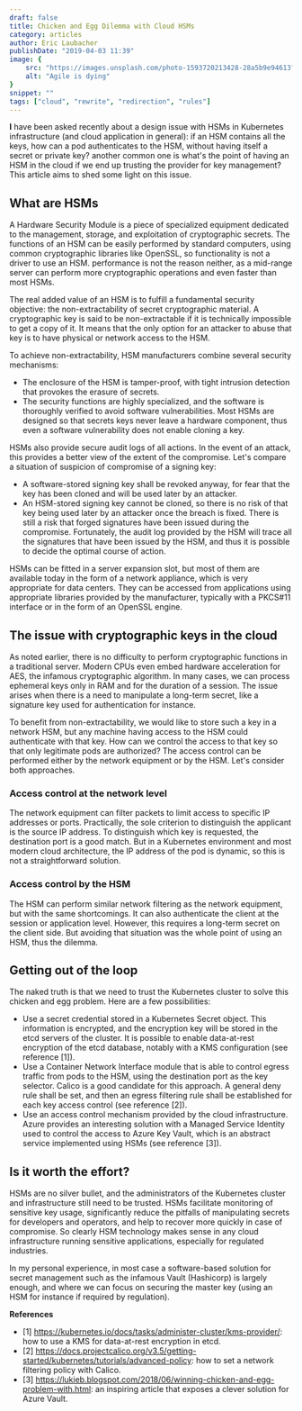 ```yaml
---
draft: false
title: Chicken and Egg Dilemma with Cloud HSMs
category: articles
author: Eric Laubacher
publishDate: "2019-04-03 11:39"
image: {
    src: "https://images.unsplash.com/photo-1593720213428-28a5b9e94613?&fit=crop&w=430&h=240",
    alt: "Agile is dying"
}
snippet: ""
tags: ["cloud", "rewrite", "redirection", "rules"]
---
```



**I** have been asked recently about a design issue with HSMs in Kubernetes infrastructure (and cloud application in general): if an HSM contains all the keys, how can a pod authenticates to the HSM, without having itself a secret or private key? another common one is what's the point of having an HSM in the cloud if we end up trusting the provider for key management? This article aims to shed some light on this issue.


## What are HSMs
A Hardware Security Module is a piece of specialized equipment dedicated to the management, storage, and exploitation of cryptographic secrets. The functions of an HSM can be easily performed by standard computers, using common cryptographic libraries like OpenSSL, so functionality is not a driver to use an HSM. performance is not the reason neither, as a mid-range server can perform more cryptographic operations and even faster than most HSMs. 

The real added value of an HSM is to fulfill a fundamental security objective: the non-extractability of secret cryptographic material. A cryptographic key is said to be non-extractable if it is technically impossible to get a copy of it. It means that the only option for an attacker to abuse that key is to have physical or network access to the HSM.

To achieve non-extractability, HSM manufacturers combine several security mechanisms:
- The enclosure of the HSM is tamper-proof, with tight intrusion detection that provokes the erasure of secrets.
- The security functions are highly specialized, and the software is thoroughly verified to avoid software vulnerabilities. Most HSMs are designed so that secrets keys never leave a hardware component, thus even a software vulnerability does not enable cloning a key.

HSMs also provide secure audit logs of all actions. In the event of an attack, this provides a better view of the extent of the compromise. Let's compare a situation of suspicion of compromise of a signing key: 
- A software-stored signing key shall be revoked anyway, for fear that the key has been cloned and will be used later by an attacker.
- An HSM-stored signing key cannot be cloned, so there is no risk of that key being used later by an attacker once the breach is fixed. There is still a risk that forged signatures have been issued during the compromise. Fortunately, the audit log provided by the HSM will trace all the signatures that have been issued by the HSM, and thus it is possible to decide the optimal course of action.

HSMs can be fitted in a server expansion slot, but most of them are available today in the form of a network appliance, which is very appropriate for data centers. They can be accessed from applications using appropriate libraries provided by the manufacturer, typically with a PKCS#11 interface or in the form of an OpenSSL engine.

## The issue with cryptographic keys in the cloud
As noted earlier, there is no difficulty to perform cryptographic functions in a traditional server. Modern CPUs even embed hardware acceleration for AES, the infamous cryptographic algorithm. In many cases, we can process ephemeral keys only in RAM and for the duration of a session. The issue arises when there is a need to manipulate a long-term secret, like a signature key used for authentication for instance. 

To benefit from non-extractability, we would like to store such a key in a network HSM, but any machine having access to the HSM could authenticate with that key. How can we control the access to that key so that only legitimate pods are authorized?
The access control can be performed either by the network equipment or by the HSM. Let's consider both approaches.

### Access control at the network level
The network equipment can filter packets to limit access to specific IP addresses or ports. Practically, the sole criterion to distinguish the applicant is the source IP address. To distinguish which key is requested, the destination port is a good match. But in a Kubernetes environment and most modern cloud architecture, the IP address of the pod is dynamic, so this is not a straightforward solution.

### Access control by the HSM
The HSM can perform similar network filtering as the network equipment, but with the same shortcomings. It can also authenticate the client at the session or application level. However, this requires a long-term secret on the client side. But avoiding that situation was the whole point of using an HSM, thus the dilemma.

## Getting out of the loop
The naked truth is that we need to trust the Kubernetes cluster to solve this chicken and egg problem. Here are a few possibilities:
- Use a secret credential stored in a Kubernetes Secret object. This information is encrypted, and the encryption key will be stored in the etcd servers of the cluster. It is possible to enable data-at-rest encryption of the etcd database, notably with a KMS configuration (see reference [1]).
- Use a Container Network Interface module that is able to control egress traffic from pods to the HSM, using the destination port as the key selector. Calico is a good candidate for this approach. A general deny rule shall be set, and then an egress filtering rule shall be established for each key access control (see reference [2]).
- Use an access control mechanism provided by the cloud infrastructure. Azure provides an interesting solution with a Managed Service Identity used to control the access to Azure Key Vault, which is an abstract service implemented using HSMs (see reference [3]).

## Is it worth the effort?
HSMs are no silver bullet, and the administrators of the Kubernetes cluster and infrastructure still need to be trusted. HSMs facilitate monitoring of sensitive key usage, significantly reduce the pitfalls of manipulating secrets for developers and operators, and help to recover more quickly in case of compromise. So clearly HSM technology makes sense in any cloud infrastructure running sensitive applications, especially for regulated industries.

In my personal experience, in most case a software-based solution for secret management such as the infamous Vault (Hashicorp) is largely enough, and where we can focus on securing the master key (using an HSM for instance if required by regulation).

**References**
- [1] https://kubernetes.io/docs/tasks/administer-cluster/kms-provider/: how to use a KMS for data-at-rest encryption in etcd.
- [2] https://docs.projectcalico.org/v3.5/getting-started/kubernetes/tutorials/advanced-policy: how to set a network filtering policy with Calico.
- [3] https://lukieb.blogspot.com/2018/06/winning-chicken-and-egg-problem-with.html: an inspiring article that exposes a clever solution for Azure Vault.